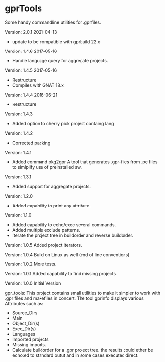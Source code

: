 gprTools
========
Some handy commandline utilities for .gprfiles.

Version: 2.0.1 2021-04-13
- update to be compatible with gprbuild 22.x

Version: 1.4.6 2017-05-16
- Handle language query for aggregate projects.

Version: 1.4.5 2017-05-16
- Restructure
- Compiles with GNAT 18.x

Version: 1.4.4 2016-06-21
- Restructure

Version: 1.4.3
- Added option to cherry pick project containg lang

Version: 1.4.2
- Corrected packing

Version: 1.4.1
- Added command pkg2gpr A tool that generates .gpr-files from .pc files
   to simlplify use of  preinstalled sw.

Version: 1.3.1
- Added support for aggregate projects.

Version: 1.2.0
- Added capability to print any attribute.

Version: 1.1.0
- Added capability to echo/exec several commands.
- Added multiple exclude patterns.
- Iterate the project tree in buildorder and reverse buildorder.

Version: 1.0.5
Added project iterators.

Version: 1.0.4
Build on Linux as well (end of line conventions)

Version: 1.0.2
More tests.

Version: 1.0.1
Added capability to find missing projects

Version: 1.0.0
Initial Version

gpr_tools:
This project contains small utilities to make it simpler to work with
.gpr files and makefiles in concert.
The tool gprinfo displays various Attributes such as:
 - Source_Dirs
 - Main
 - Object_Dir(s)
 - Exec_Dir(s)
 - Languages
 - Imported projects
 - Missing imports.
 - Calculate buildorder for a .gpr project tree.
 the results could ether be echo:ed to standard outut and in
 some cases executed direct.
